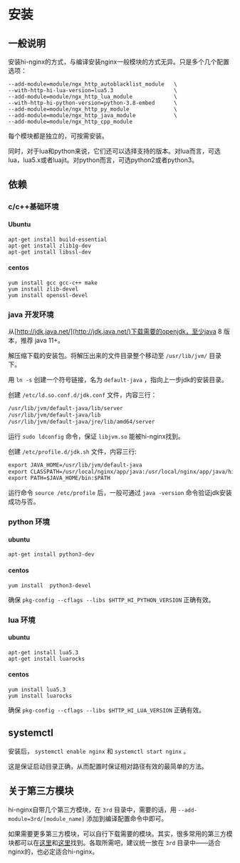 # 安装

## 一般说明

安装hi-nginx的方式，与编译安装nginx一般模块的方式无异。只是多个几个配置选项：

```
--add-module=module/ngx_http_autoblacklist_module   \
--with-http-hi-lua-version=lua5.3                   \
--add-module=module/ngx_http_lua_module             \
--with-http-hi-python-version=python-3.8-embed      \
--add-module=module/ngx_http_py_module              \
--add-module=module/ngx_http_java_module            \
--add-module=module/ngx_http_cpp_module    

```

每个模块都是独立的，可按需安装。

同时，对于lua和python来说，它们还可以选择支持的版本。对lua而言，可选lua，lua5.x或者luajit。对python而言，可选python2或者python3。

## 依赖

### c/c++基础环境

#### Ubuntu

```shell
apt-get install build-essential
apt-get install zlib1g-dev
apt-get install libssl-dev
```

#### centos

```shell
yum install gcc gcc-c++ make
yum install zlib-devel
yum install openssl-devel
```

### java 开发环境

从[http://jdk.java.net/](http://jdk.java.net/)下载需要的openjdk，至少java 8 版本，推荐 java 11+。

解压缩下载的安装包。将解压出来的文件目录整个移动至 `/usr/lib/jvm/` 目录下。

用 `ln -s` 创建一个符号链接，名为 `default-java` ，指向上一步jdk的安装目录。

创建 `/etc/ld.so.conf.d/jdk.conf` 文件，内容三行：

```txt
/usr/lib/jvm/default-java/lib/server
/usr/lib/jvm/default-java/lib
/usr/lib/jvm/default-java/jre/lib/amd64/server
```

运行 `sudo ldconfig` 命令，保证 `libjvm.so` 能被hi-nginx找到。

创建 `/etc/profile.d/jdk.sh` 文件，内容三行:

```txt
export JAVA_HOME=/usr/lib/jvm/default-java
export CLASSPATH=/usr/local/nginx/app/java:/usr/local/nginx/app/java/hi-nginx-java.jar
export PATH=$JAVA_HOME/bin:$PATH
```

运行命令 `source /etc/profile` 后，一般可通过 `java -version` 命令验证jdk安装成功与否。 

### python 环境

#### ubuntu

```shell
apt-get install python3-dev

```

#### centos

```shell
yum install  python3-devel

```

确保 `pkg-config --cflags --libs $HTTP_HI_PYTHON_VERSION` 正确有效。

### lua 环境

#### ubuntu

```shell
apt-get install lua5.3
apt-get install luarocks
```

#### centos

```shell
yum install lua5.3
yum install luarocks
```

确保 `pkg-config --cflags --libs $HTTP_HI_LUA_VERSION` 正确有效。

## systemctl

安装后， `systemctl enable nginx` 和 `systemctl start nginx` 。

这是保证启动目录正确，从而配置时保证相对路径有效的最简单的方法。

## 关于第三方模块

hi-nginx自带几个第三方模块，在 `3rd` 目录中，需要的话，用 `--add-module=3rd/[module_name]` 添加到编译配置命令中即可。

如果需要更多第三方模块，可以自行下载需要的模块。其实，很多常用的第三方模块都可以在[这里](https://github.com/alibaba/tengine/tree/master/modules)和[这里](https://www.nginx.com/resources/wiki/modules/)找到。各取所需吧，建议统一放在 `3rd` 目录中——适合nginx的，也必定适合hi-nginx。
